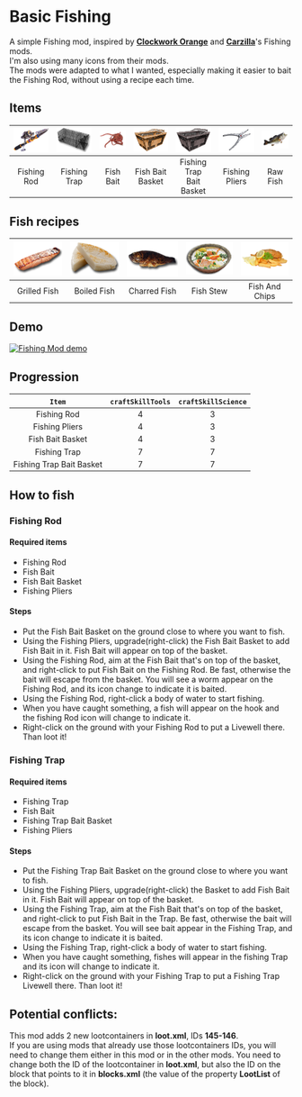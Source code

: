 <!--Read this in github to have all the visuals and formatting: https://github.com/manux32/7dtdSdxMods/tree/master/Manux_BasicFishing-->
# Basic Fishing
A simple Fishing mod, inspired by [**Clockwork Orange**](https://7daystodie.com/forums/showthread.php?68123-ACP-Fishing) and [**Carzilla**](https://7daystodie.com/forums/showthread.php?37132-Carlzilla-s-Fishing-Mod&highlight=fish+recipes)'s Fishing mods.  
I'm also using many icons from their mods.  
The mods were adapted to what I wanted, especially making it easier to bait the Fishing Rod, without using a recipe each time.  

## Items
| ![Fishing Rod](Icons/fishingRod.png) | ![Fishing Trap](Icons/fishingTrap.png) | ![Fish Bait](Icons/fishBait.png) | ![Fish bait baskets](Icons/fishBaitBasket.png) | ![Fishing Trap Bait Basket](Icons/fishingTrapBaitBasket.png) | ![Fishing Pliers](Icons/fishingPliers.png) | ![Raw Fish](Icons/rawFish.png) |
|:---:|:---:|:---:|:---:|:---:|:---:|:---:| 
| Fishing Rod | Fishing Trap | Fish Bait | Fish Bait Basket | Fishing Trap <br/> Bait Basket | Fishing Pliers | Raw Fish |  

## Fish recipes
| ![Grilled Fish](Icons/grilledFish.png) | ![Boiled Fish](Icons/boiledFish.png) | ![Charred Fish](Icons/charredFish.png) | ![Fish Stew](Icons/fishStew.png) | ![Fish And Chips](Icons/fishAndChips.png) |
|:---:|:---:|:---:|:---:|:---:| 
| Grilled Fish | Boiled Fish | Charred Fish | Fish Stew | Fish And Chips |  

## Demo
[![Fishing Mod demo](http://img.youtube.com/vi/pNBpo3o7DJY/0.jpg)](https://www.youtube.com/watch?v=pNBpo3o7DJY "Fishing Mod demo")

## Progression  

| ```Item``` | ```craftSkillTools``` | ```craftSkillScience``` |
|:---:|:---:|:---:|
| Fishing Rod | 4 | 3 |
| Fishing Pliers | 4 | 3 |
| Fish Bait Basket | 4 | 3 |
| Fishing Trap | 7 | 7 |
| Fishing Trap Bait Basket | 7 | 7 |  

## How to fish
### Fishing Rod
#### Required items
- Fishing Rod
- Fish Bait
- Fish Bait Basket
- Fishing Pliers
#### Steps
- Put the Fish Bait Basket on the ground close to where you want to fish.
- Using the Fishing Pliers, upgrade(right-click) the Fish Bait Basket to add Fish Bait in it. Fish Bait will appear on top of the basket.
- Using the Fishing Rod, aim at the Fish Bait that's on top of the basket, and right-click to put Fish Bait on the Fishing Rod. Be fast, otherwise the bait will escape from the basket. You will see a worm appear on the Fishing Rod, and its icon change to indicate it is baited.
- Using the Fishing Rod, right-click a body of water to start fishing.
- When you have caught something, a fish will appear on the hook and the fishing Rod icon will change to indicate it.
- Right-click on the ground with your Fishing Rod to put a Livewell there. Than loot it!

### Fishing Trap
#### Required items
- Fishing Trap
- Fish Bait
- Fishing Trap Bait Basket
- Fishing Pliers
#### Steps
- Put the Fishing Trap Bait Basket on the ground close to where you want to fish.
- Using the Fishing Pliers, upgrade(right-click) the Basket to add Fish Bait in it. Fish Bait will appear on top of the basket.
- Using the Fishing Trap, aim at the Fish Bait that's on top of the basket, and right-click to put Fish Bait in the Trap. Be fast, otherwise the bait will escape from the basket. You will see bait appear in the Fishing Trap, and its icon change to indicate it is baited. 
- Using the Fishing Trap, right-click a body of water to start fishing.
- When you have caught something, fishes will appear in the fishing Trap and its icon will change to indicate it.
- Right-click on the ground with your Fishing Trap to put a Fishing Trap Livewell there. Than loot it!

## Potential conflicts:
This mod adds 2 new lootcontainers in **loot.xml**, IDs **145-146**.  
If you are using mods that already use those lootcontainers IDs, you will need to change them either in this mod or in the other mods. You need to change both the ID of the lootcontainer in **loot.xml**, but also the ID on the block that points to it in **blocks.xml** (the value of the property **LootList** of the block).
